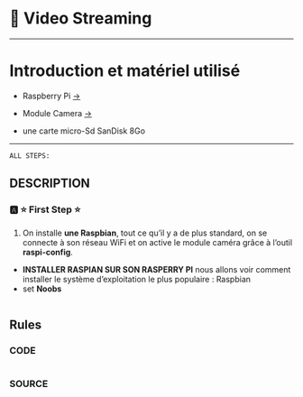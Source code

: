 #  :pushpin: Video Streaming

---
# Introduction et matériel utilisé
* Raspberry Pi [->](https://www.amazon.fr/gp/product/B00Q8MM4PI/ref=as_li_tl?ie=UTF8&camp=1642&creative=6746&creativeASIN=B00Q8MM4PI&linkCode=as2&tag=magdiblog-21&linkId=ILNQLTZCCS5EITBS)

* Module Camera [->](https://www.amazon.fr/gp/product/B00E1GGE40/ref=as_li_tl?ie=UTF8&camp=1642&creative=6746&creativeASIN=B00E1GGE40&linkCode=as2&tag=magdiblog-21&linkId=5AG5Y5WRP3IRFDAU)

* une carte micro-Sd SanDisk 8Go
 
---
```{r setup, include=FALSE}
ALL STEPS:
```
DESCRIPTION
--------------------------------------------------
### :a: :star: First Step :star:
1. On installe **une Raspbian**, tout ce qu’il y a de plus standard, on se connecte à son réseau WiFi et on active le module caméra grâce à l’outil **raspi-config**.
  * **INSTALLER RASPIAN SUR SON RASPERRY PI**
  nous allons voir comment installer le système d’exploitation le plus populaire : Raspbian
  * set **Noobs**

```{r}
```
Rules
--------------------------------------------------
### CODE
```{r}

```
### SOURCE
```{r}
```



